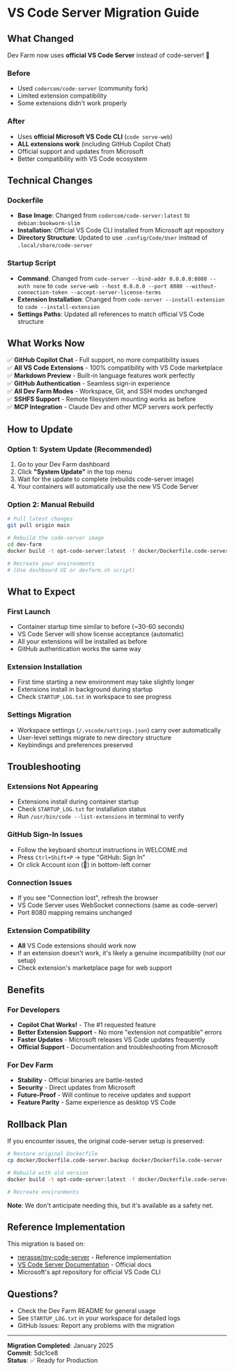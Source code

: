 # VS Code Server Migration Guide

## What Changed

Dev Farm now uses **official VS Code Server** instead of code-server! 🎉

### Before

- Used `codercom/code-server` (community fork)
- Limited extension compatibility
- Some extensions didn't work properly

### After

- Uses **official Microsoft VS Code CLI** (`code serve-web`)
- **ALL extensions work** (including GitHub Copilot Chat)
- Official support and updates from Microsoft
- Better compatibility with VS Code ecosystem

## Technical Changes

### Dockerfile

- **Base Image**: Changed from `codercom/code-server:latest` to `debian:bookworm-slim`
- **Installation**: Official VS Code CLI installed from Microsoft apt repository
- **Directory Structure**: Updated to use `.config/Code/User` instead of `.local/share/code-server`

### Startup Script

- **Command**: Changed from `code-server --bind-addr 0.0.0.0:8080 --auth none` to `code serve-web --host 0.0.0.0 --port 8080 --without-connection-token --accept-server-license-terms`
- **Extension Installation**: Changed from `code-server --install-extension` to `code --install-extension`
- **Settings Paths**: Updated all references to match official VS Code structure

## What Works Now

✅ **GitHub Copilot Chat** - Full support, no more compatibility issues  
✅ **All VS Code Extensions** - 100% compatibility with VS Code marketplace  
✅ **Markdown Preview** - Built-in language features work perfectly  
✅ **GitHub Authentication** - Seamless sign-in experience  
✅ **All Dev Farm Modes** - Workspace, Git, and SSH modes unchanged  
✅ **SSHFS Support** - Remote filesystem mounting works as before  
✅ **MCP Integration** - Claude Dev and other MCP servers work perfectly

## How to Update

### Option 1: System Update (Recommended)

1. Go to your Dev Farm dashboard
2. Click **"System Update"** in the top menu
3. Wait for the update to complete (rebuilds code-server image)
4. Your containers will automatically use the new VS Code Server

### Option 2: Manual Rebuild

```bash
# Pull latest changes
git pull origin main

# Rebuild the code-server image
cd dev-farm
docker build -t opt-code-server:latest -f docker/Dockerfile.code-server .

# Recreate your environments
# (Use dashboard UI or devfarm.sh script)
```

## What to Expect

### First Launch

- Container startup time similar to before (~30-60 seconds)
- VS Code Server will show license acceptance (automatic)
- All your extensions will be installed as before
- GitHub authentication works the same way

### Extension Installation

- First time starting a new environment may take slightly longer
- Extensions install in background during startup
- Check `STARTUP_LOG.txt` in workspace to see progress

### Settings Migration

- Workspace settings (`/.vscode/settings.json`) carry over automatically
- User-level settings migrate to new directory structure
- Keybindings and preferences preserved

## Troubleshooting

### Extensions Not Appearing

- Extensions install during container startup
- Check `STARTUP_LOG.txt` for installation status
- Run `/usr/bin/code --list-extensions` in terminal to verify

### GitHub Sign-In Issues

- Follow the keyboard shortcut instructions in WELCOME.md
- Press `Ctrl+Shift+P` → type "GitHub: Sign In"
- Or click Account icon (👤) in bottom-left corner

### Connection Issues

- If you see "Connection lost", refresh the browser
- VS Code Server uses WebSocket connections (same as code-server)
- Port 8080 mapping remains unchanged

### Extension Compatibility

- **All** VS Code extensions should work now
- If an extension doesn't work, it's likely a genuine incompatibility (not our setup)
- Check extension's marketplace page for web support

## Benefits

### For Developers

- **Copilot Chat Works!** - The #1 requested feature
- **Better Extension Support** - No more "extension not compatible" errors
- **Faster Updates** - Microsoft releases VS Code updates frequently
- **Official Support** - Documentation and troubleshooting from Microsoft

### For Dev Farm

- **Stability** - Official binaries are battle-tested
- **Security** - Direct updates from Microsoft
- **Future-Proof** - Will continue to receive updates and support
- **Feature Parity** - Same experience as desktop VS Code

## Rollback Plan

If you encounter issues, the original code-server setup is preserved:

```bash
# Restore original Dockerfile
cp docker/Dockerfile.code-server.backup docker/Dockerfile.code-server

# Rebuild with old version
docker build -t opt-code-server:latest -f docker/Dockerfile.code-server .

# Recreate environments
```

**Note**: We don't anticipate needing this, but it's available as a safety net.

## Reference Implementation

This migration is based on:

- [nerasse/my-code-server](https://github.com/nerasse/my-code-server) - Reference implementation
- [VS Code Server Documentation](https://code.visualstudio.com/docs/remote/vscode-server) - Official docs
- Microsoft's apt repository for official VS Code CLI

## Questions?

- Check the Dev Farm README for general usage
- See `STARTUP_LOG.txt` in your workspace for detailed logs
- GitHub Issues: Report any problems with the migration

---

**Migration Completed**: January 2025  
**Commit**: 5dc1ce8  
**Status**: ✅ Ready for Production
